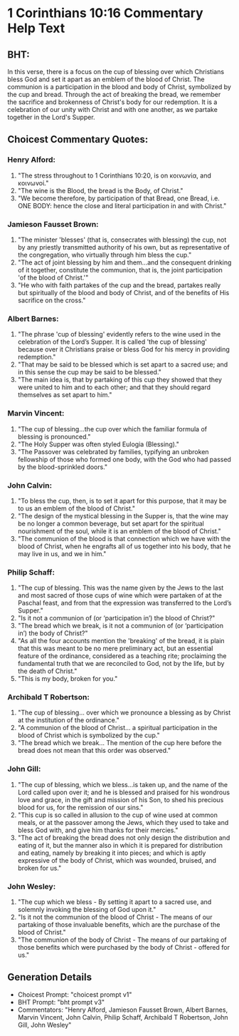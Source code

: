 # 1 Corinthians 10:16 Commentary Help Text

## BHT:
In this verse, there is a focus on the cup of blessing over which Christians bless God and set it apart as an emblem of the blood of Christ. The communion is a participation in the blood and body of Christ, symbolized by the cup and bread. Through the act of breaking the bread, we remember the sacrifice and brokenness of Christ's body for our redemption. It is a celebration of our unity with Christ and with one another, as we partake together in the Lord's Supper.

## Choicest Commentary Quotes:
### Henry Alford:
1. "The stress throughout to 1 Corinthians 10:20, is on κοινωνία, and κοινωνοί." 
2. "The wine is the Blood, the bread is the Body, of Christ." 
3. "We become therefore, by participation of that Bread, one Bread, i.e. ONE BODY: hence the close and literal participation in and with Christ."

### Jamieson Fausset Brown:
1. "The minister 'blesses' (that is, consecrates with blessing) the cup, not by any priestly transmitted authority of his own, but as representative of the congregation, who virtually through him bless the cup." 
2. "The act of joint blessing by him and them...and the consequent drinking of it together, constitute the communion, that is, the joint participation 'of the blood of Christ.'"
3. "He who with faith partakes of the cup and the bread, partakes really but spiritually of the blood and body of Christ, and of the benefits of His sacrifice on the cross."

### Albert Barnes:
1. "The phrase 'cup of blessing' evidently refers to the wine used in the celebration of the Lord’s Supper. It is called 'the cup of blessing' because over it Christians praise or bless God for his mercy in providing redemption."
2. "That may be said to be blessed which is set apart to a sacred use; and in this sense the cup may be said to be blessed."
3. "The main idea is, that by partaking of this cup they showed that they were united to him and to each other; and that they should regard themselves as set apart to him."

### Marvin Vincent:
1. "The cup of blessing...the cup over which the familiar formula of blessing is pronounced." 
2. "The Holy Supper was often styled Eulogia (Blessing)." 
3. "The Passover was celebrated by families, typifying an unbroken fellowship of those who formed one body, with the God who had passed by the blood-sprinkled doors."

### John Calvin:
1. "To bless the cup, then, is to set it apart for this purpose, that it may be to us an emblem of the blood of Christ."
2. "The design of the mystical blessing in the Supper is, that the wine may be no longer a common beverage, but set apart for the spiritual nourishment of the soul, while it is an emblem of the blood of Christ."
3. "The communion of the blood is that connection which we have with the blood of Christ, when he engrafts all of us together into his body, that he may live in us, and we in him."

### Philip Schaff:
1. "The cup of blessing. This was the name given by the Jews to the last and most sacred of those cups of wine which were partaken of at the Paschal feast, and from that the expression was transferred to the Lord’s Supper."
2. "Is it not a communion of (or ‘participation in’) the blood of Christ?"
3. "The bread which we break, is it not a communion of (or ‘participation in’) the body of Christ?"
4. "As all the four accounts mention the 'breaking' of the bread, it is plain that this was meant to be no mere preliminary act, but an essential feature of the ordinance, considered as a teaching rite; proclaiming the fundamental truth that we are reconciled to God, not by the life, but by the death of Christ."
5. "This is my body, broken for you."

### Archibald T Robertson:
1. "The cup of blessing... over which we pronounce a blessing as by Christ at the institution of the ordinance." 
2. "A communion of the blood of Christ... a spiritual participation in the blood of Christ which is symbolized by the cup." 
3. "The bread which we break... The mention of the cup here before the bread does not mean that this order was observed."

### John Gill:
1. "The cup of blessing, which we bless...is taken up, and the name of the Lord called upon over it; and he is blessed and praised for his wondrous love and grace, in the gift and mission of his Son, to shed his precious blood for us, for the remission of our sins."
2. "This cup is so called in allusion to the cup of wine used at common meals, or at the passover among the Jews, which they used to take and bless God with, and give him thanks for their mercies."
3. "The act of breaking the bread does not only design the distribution and eating of it, but the manner also in which it is prepared for distribution and eating, namely by breaking it into pieces; and which is aptly expressive of the body of Christ, which was wounded, bruised, and broken for us."

### John Wesley:
1. "The cup which we bless - By setting it apart to a sacred use, and solemnly invoking the blessing of God upon it."
2. "Is it not the communion of the blood of Christ - The means of our partaking of those invaluable benefits, which are the purchase of the blood of Christ."
3. "The communion of the body of Christ - The means of our partaking of those benefits which were purchased by the body of Christ - offered for us."


## Generation Details
- Choicest Prompt: "choicest prompt v1"
- BHT Prompt: "bht prompt v3"
- Commentators: "Henry Alford, Jamieson Fausset Brown, Albert Barnes, Marvin Vincent, John Calvin, Philip Schaff, Archibald T Robertson, John Gill, John Wesley"
